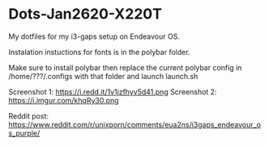 # Dots-Jan2620-X220T
My dotfiles for my i3-gaps setup on Endeavour OS. 

Instalation instuctions for fonts is in the polybar folder. 

Make sure to install polybar then replace the current polybar config in /home/???/.configs with that folder and launch launch.sh


Screenshot 1: https://i.redd.it/1v1jzfhyv5d41.png
Screenshot 2: https://i.imgur.com/khqRy30.png

Reddit post:
https://www.reddit.com/r/unixporn/comments/eua2ns/i3gaps_endeavour_os_purple/
